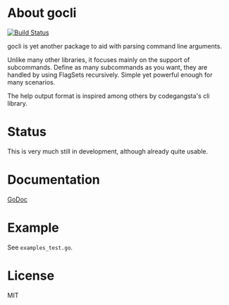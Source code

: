 # About gocli

[![Build
Status](https://drone.io/github.com/tchap/gocli/status.png)](https://drone.io/github.com/tchap/gocli/latest)

gocli is yet another package to aid with parsing command line arguments.

Unlike many other libraries, it focuses mainly on the support of subcommands.
Define as many subcommands as you want, they are handled by using FlagSets
recursively. Simple yet powerful enough for many scenarios.

The help output format is inspired among others by codegangsta's cli library.

# Status

This is very much still in development, although already quite usable.

# Documentation

[GoDoc](http://godoc.org/github.com/tchap/gocli)

# Example

See `examples_test.go`.

# License

MIT
